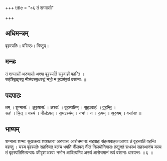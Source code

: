 +++
title = "०६ तं शग्मासो"

+++
## अधिमन्त्रम्
बृहस्पतिः। वसिष्ठः। त्रिष्टुप्।

## मन्त्रः
तं श॒ग्मासो॑ अरु॒षासो॒ अश्वा॒ बृह॒स्पतिं॑ सह॒वाहो॑ वहन्ति ।  
सह॑श्चि॒द्यस्य॒ नील॑वत्स॒धस्थं॒ नभो॒ न रू॒पम॑रु॒षं वसा॑नाः ॥

## पदपाठः
तम् । श॒ग्मासः॑ । अ॒रु॒षासः॑ । अश्वाः॑ । बृह॒स्पति॑म् । स॒ह॒ऽवाहः॑ । व॒ह॒न्ति॒ ।  
सहः॑ । चि॒त् । यस्य॑ । नील॑ऽवत् । स॒धऽस्थ॑म् । नभः॑ । न । रू॒पम् । अ॒रु॒षम् । वसा॑नाः ॥

## भाष्यम्
शग्मासः शग्माः सुखकराः शक्क्तावा अरुषासः आरोचमानाः सहवाहः संहत्यवाहकाअश्वाः तं वृहस्पतिं वहन्ति वहन्तु । यस्य बृहस्पतेः सहश्चित् बलंच भवति नीलवत् नीलं निलयोनिवासः तद्युक्तं सधस्थं सहस्थानंच यस्य तं बृहस्पतिमित्यन्वयः कीदृशाअश्वाः नभोन आदित्यमिव अरुषं आरोचमानं रूपं वसानाः धारयन्तः ॥ ६ ॥